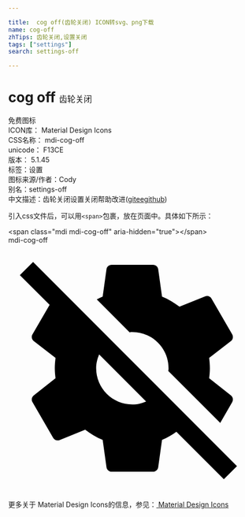 ```yaml
---

title:  cog off(齿轮关闭) ICON转svg、png下载
name: cog-off
zhTips: 齿轮关闭,设置关闭
tags: ["settings"]
search: settings-off

---
```


# cog off  <small style="font-size: 60%;font-weight: 100">齿轮关闭</small>


<div class="detail-page">
<p>
<span><span class="badge-success badge">免费图标</span> </span>
<br/>
<span>
ICON库：
<span class="badge-secondary badge">Material Design Icons</span> 
</span>
<br/>
<span>
CSS名称：
<span class="badge-secondary badge">mdi-cog-off</span> 
</span>
<br/>
<span>
unicode：
<span class="badge-secondary badge">F13CE</span> 
<copy-btn content='F13CE' btn-title=""></copy-btn>
<copy-btn :content='String.fromCodePoint(parseInt("F13CE", 16))' btn-title="复制U"></copy-btn>
</span>
<br/>
<span>
版本：
<span class="badge-secondary badge">5.1.45</span> 
</span><br/><span>标签：<span class="badge-light badge"><router-link to="/tags/settings.html">设置</router-link></span></span>
<br/>
<span>图标来源/作者：<span class="badge-light badge">Cody</span></span> 
<br/>
<span>别名：<span class="badge-light badge">settings-off</span></span><br/><span class="zh-detail">中文描述：<span class="badge-primary badge">齿轮关闭</span><span class="badge-primary badge">设置关闭</span><span class="help-link"><span>帮助改进</span>(<a href="https://gitee.com/liuwave/icon-helper/edit/master/json/material/cog-off.json" target="_blank" rel="noopener noreferrer">gitee</a><a href="https://github.com/liuwave/icon-helper/edit/master/json/material/cog-off.json" target="_blank" rel="noopener noreferrer">github</a></span>)</span><br/>
</p>
</div>
<div class="alert alert-dark">
  <i class="mdi mdi-cog-off mdi-48px"></i>
  <i class="mdi mdi-cog-off mdi-36px"></i>
  <i class="mdi mdi-cog-off mdi-24px"></i>
  <i class="mdi mdi-cog-off mdi-18px"></i>
</div>
<div>
  <p>引入css文件后，可以用<code>&lt;span&gt;</code>包裹，放在页面中。具体如下所示：    
  </p>
  <div class="alert alert-primary" style="font-size: 14px">
    &lt;span class="mdi mdi-cog-off" aria-hidden="true"&gt;&lt;/span&gt;
    <copy-btn content='<span class="mdi mdi-cog-off" aria-hidden="true"></span>'></copy-btn>
  </div>
  <div class="alert alert-secondary">
    <i class="mdi mdi-cog-off"
    style="font-size: 24px"
    aria-hidden="true"></i> mdi-cog-off
    <copy-btn content="mdi-cog-off" btn-title="复制图标名称"></copy-btn>
  </div>
</div>
<div id="svg" class="svg-wrap">
<svg xmlns="http://www.w3.org/2000/svg" viewBox="0 0 24 24"><path d="M22.12 21.46L2.4 1.73L1.12 3L4 5.87L2.34 8.73C2.21 8.95 2.27 9.22 2.46 9.37L4.57 11C4.53 11.34 4.5 11.67 4.5 12S4.53 12.65 4.57 12.97L2.46 14.63C2.27 14.78 2.21 15.05 2.34 15.27L4.34 18.73C4.46 18.95 4.73 19.03 4.95 18.95L7.44 17.94C7.96 18.34 8.5 18.68 9.13 18.93L9.5 21.58C9.54 21.82 9.75 22 10 22H14C14.25 22 14.46 21.82 14.5 21.58L14.87 18.93C15.38 18.72 15.83 18.45 16.26 18.14L20.85 22.73L22.12 21.46M12 15.5C10.07 15.5 8.5 13.93 8.5 12C8.5 11.5 8.62 11.08 8.79 10.67L13.33 15.21C12.92 15.39 12.5 15.5 12 15.5M11.74 8.53L8.56 5.35C8.75 5.25 8.93 5.15 9.13 5.07L9.5 2.42C9.54 2.18 9.75 2 10 2H14C14.25 2 14.46 2.18 14.5 2.42L14.87 5.07C15.5 5.32 16.04 5.66 16.56 6.05L19.05 5.05C19.27 4.96 19.54 5.05 19.66 5.27L21.66 8.73C21.78 8.95 21.73 9.22 21.54 9.37L19.43 11C19.47 11.34 19.5 11.67 19.5 12S19.47 12.65 19.43 12.97L21.54 14.63C21.73 14.78 21.78 15.05 21.66 15.27L20.5 17.29L15.47 12.26C15.5 12.18 15.5 12.09 15.5 12C15.5 10.07 13.93 8.5 12 8.5C11.91 8.5 11.83 8.5 11.74 8.53Z" /></svg>
</div>
<detail full-name='mdi-cog-off'></detail>
    
<div><p>更多关于 Material Design Icons的信息，参见：<a target="_blank" href="https://iconhelper.cn/material.html"> Material Design Icons</a>
</p></div>
